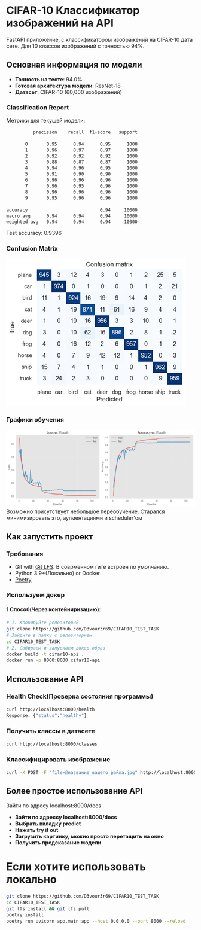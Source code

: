 # CIFAR-10 Классификатор изображений на API

FastAPI приложение, с классификатором изображений на CIFAR-10 дата сете. Для 10 классов изображений с точностью 94%.

##  Основная информация по модели

- **Точность на тесте**: 94.0%
- **Готовая архитектура модели**: ResNet-18
- **Датасет**: CIFAR-10 (60,000 изображений)

### Classification Report

Метрики для текущей модели: 

              precision    recall  f1-score   support

           0       0.95      0.94      0.95      1000
           1       0.96      0.97      0.97      1000
           2       0.92      0.92      0.92      1000
           3       0.88      0.87      0.87      1000
           4       0.94      0.96      0.95      1000
           5       0.91      0.90      0.90      1000
           6       0.96      0.96      0.96      1000
           7       0.96      0.95      0.96      1000
           8       0.96      0.96      0.96      1000
           9       0.95      0.96      0.96      1000

    accuracy                           0.94     10000
    macro avg      0.94      0.94      0.94     10000
    weighted avg   0.94      0.94      0.94     10000

Test accuracy: 0.9396

### Confusion Matrix
![Confusion Matrix](/confusion_matrix.png)

### Графики обучения
![Graph](/grapf.png)
Возможно присутствует небольшое переобучение. Старался минимизировать это, аугментациями и scheduler'ом
##  Как запустить проект

### Требования
- Git with [Git LFS](https://git-lfs.com). В соврменном гите встроен по умолчанию.
- Python 3.9+(Локально) or Docker
- [Poetry](https://python-poetry.org)

### Используем докер
#### 1 Способ(Через контейниризацию):
```bash
# 1. Клонируйте репозиторий
git clone https://github.com/D3vour3r69/CIFAR10_TEST_TASK
# Зайдите в папку с репозиторием
cd CIFAR10_TEST_TASK
# 2. Собираем и запускаем докер образ
docker build -t cifar10-api .
docker run -p 8000:8000 cifar10-api
```

##  Использование API
### Health Check(Проверка состояния программы)
```bash
curl http://localhost:8000/health
Response: {"status":"healthy"}
```
### Получить классы в датасете
```bash
curl http://localhost:8000/classes
```
### Классифицировать изображение
```bash
curl -X POST -F "file=@название_вашего_файла.jpg" http://localhost:8000/predict
```
## Более простое использование API
Зайти по адресу localhost:8000/docs
- **Зайти по адрессу localhost:8000/docs**
- **Выбрать вкладку predict**
- **Нажать try it out**
- **Загрузить картинку, можно просто перетащить на окно**
- **Получить предсказание модели**

# Если хотите использовать локально
```bash
git clone https://github.com/D3vour3r69/CIFAR10_TEST_TASK
cd CIFAR10_TEST_TASK
git lfs install && git lfs pull
poetry install
poetry run uvicorn app.main:app --host 0.0.0.0 --port 8000 --reload
```


